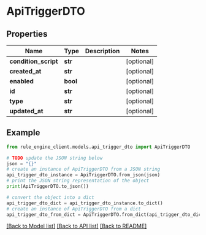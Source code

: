 # ApiTriggerDTO


## Properties

Name | Type | Description | Notes
------------ | ------------- | ------------- | -------------
**condition_script** | **str** |  | [optional] 
**created_at** | **str** |  | [optional] 
**enabled** | **bool** |  | [optional] 
**id** | **str** |  | [optional] 
**type** | **str** |  | [optional] 
**updated_at** | **str** |  | [optional] 

## Example

```python
from rule_engine_client.models.api_trigger_dto import ApiTriggerDTO

# TODO update the JSON string below
json = "{}"
# create an instance of ApiTriggerDTO from a JSON string
api_trigger_dto_instance = ApiTriggerDTO.from_json(json)
# print the JSON string representation of the object
print(ApiTriggerDTO.to_json())

# convert the object into a dict
api_trigger_dto_dict = api_trigger_dto_instance.to_dict()
# create an instance of ApiTriggerDTO from a dict
api_trigger_dto_from_dict = ApiTriggerDTO.from_dict(api_trigger_dto_dict)
```
[[Back to Model list]](../README.md#documentation-for-models) [[Back to API list]](../README.md#documentation-for-api-endpoints) [[Back to README]](../README.md)


